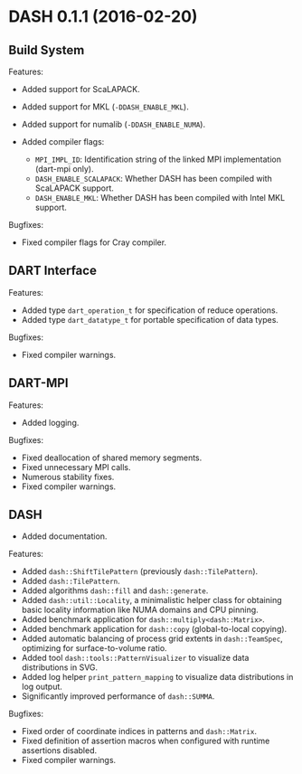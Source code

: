 
# DASH 0.1.1 (2016-02-20)

## Build System

Features:

- Added support for ScaLAPACK.
- Added support for MKL (`-DDASH_ENABLE_MKL`).
- Added support for numalib (`-DDASH_ENABLE_NUMA`).
- Added compiler flags:

    - `MPI_IMPL_ID`: Identification string of the linked MPI implementation
      (dart-mpi only).
    - `DASH_ENABLE_SCALAPACK`: Whether DASH has been compiled with ScaLAPACK
      support.
    - `DASH_ENABLE_MKL`: Whether DASH has been compiled with Intel MKL
      support.

Bugfixes:

- Fixed compiler flags for Cray compiler.

## DART Interface

Features:

- Added type `dart_operation_t` for specification of reduce operations.
- Added type `dart_datatype_t` for portable specification of data types.

Bugfixes:

- Fixed compiler warnings.

## DART-MPI

Features:

- Added logging.

Bugfixes:

- Fixed deallocation of shared memory segments.
- Fixed unnecessary MPI calls.
- Numerous stability fixes.
- Fixed compiler warnings.

## DASH

- Added documentation.

Features:

- Added `dash::ShiftTilePattern` (previously `dash::TilePattern`).
- Added `dash::TilePattern`.
- Added algorithms `dash::fill` and `dash::generate`.
- Added `dash::util::Locality`, a minimalistic helper class for obtaining
  basic locality information like NUMA domains and CPU pinning.
- Added benchmark application for `dash::multiply<dash::Matrix>`.
- Added benchmark application for `dash::copy` (global-to-local copying).
- Added automatic balancing of process grid extents in `dash::TeamSpec`,
  optimizing for surface-to-volume ratio.
- Added tool `dash::tools::PatternVisualizer` to visualize data distributions
  in SVG.
- Added log helper `print_pattern_mapping` to visualize data distributions in
  log output.
- Significantly improved performance of `dash::SUMMA`.

Bugfixes:

- Fixed order of coordinate indices in patterns and `dash::Matrix`.
- Fixed definition of assertion macros when configured with runtime
  assertions disabled.
- Fixed compiler warnings.

